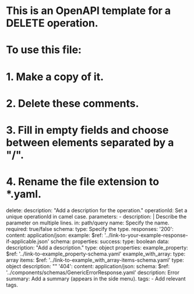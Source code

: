 # This is an OpenAPI template for a DELETE operation.
# To use this file:
#  1. Make a copy of it.
#  2. Delete these comments.
#  3. Fill in empty fields and choose between elements separated by a "/".
#  4. Rename the file extension to *.yaml.
delete:
  description: "Add a description for the operation."
  operationId: Set a unique operationId in camel case.
  parameters:
    - description: | 
        Describe the parameter on multiple lines.
      in: path/query
      name: Specify the name.
      required: true/false
      schema:
        type: Specify the type.
  responses:
    '200':
      content:
        application/json:
          example:
            $ref: '../link-to-your-example-response-if-applicable.json'
          schema:
            properties:
              success:
                type: boolean
              data: 
                description: "Add a description."
                type: object
                properties:
                  example_property:
                    $ref: '../link-to-example_property-schema.yaml'
                  example_with_array:
                    type: array
                    items:
                      $ref: '../link-to-example_with_array-items-schema.yaml'
            type: object
      description: ""
    '404':
      content:
        application/json:
          schema:
            $ref: '../components/schemas/GenericErrorResponse.yaml'
      description: Error
  summary: Add a summary (appears in the side menu).
  tags:
    - Add relevant tags.